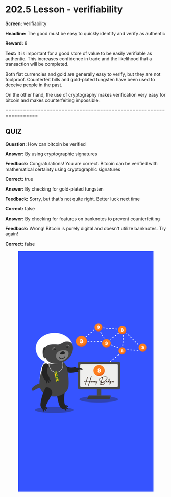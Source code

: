 # 202.5 Lesson - verifiability

**Screen:** verifiability

**Headline:** The good must be easy to quickly identify and verify as authentic

**Reward:** 8

**Text:** It is important for a good store of value to be easily verifiable as authentic. This increases confidence in trade and the likelihood that a transaction will be completed.

Both fiat currencies and gold are generally easy to verify, but they are not foolproof. Counterfeit bills and gold-plated tungsten have been used to deceive people in the past.

On the other hand, the use of cryptography makes verification very easy for bitcoin and makes counterfeiting impossible.


=================================================================

## QUIZ

**Question:** How can bitcoin be verified


**Answer:** By using cryptographic signatures

**Feedback:** Congratulations! You are correct. Bitcoin can be verified with mathematical certainty using cryptographic signatures

**Correct:** true

**Answer:** By checking for gold-plated tungsten

**Feedback:** Sorry, but that&#x27;s not quite right. Better luck next time

**Correct:** false

**Answer:** By checking for features on banknotes to prevent counterfeiting

**Feedback:** Wrong! Bitcoin is purely digital and doesn&#x27;t utilize banknotes. Try again!

**Correct:** false


<figure><img src="../.gitbook/assets/202-05.png" alt=""><figcaption></figcaption></figure>

